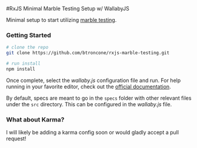 #RxJS Minimal Marble Testing Setup w/ WallabyJS

Minimal setup to start utilizing [marble testing](https://github.com/ReactiveX/rxjs/blob/master/doc/writing-marble-tests.md).

### Getting Started

```bash
# clone the repo
git clone https://github.com/btroncone/rxjs-marble-testing.git

# run install
npm install
```

Once complete, select the *wallaby.js* configuration file and run. For help running in your favorite editor,
check out the [official documentation](https://wallabyjs.com/docs/index.html).

By default, specs are meant to go in the `specs` folder with other relevant files under the `src` directory.
This can be configured in the *wallaby.js* file.

### What about Karma?
I will likely be adding a karma config soon or would gladly accept a pull request!